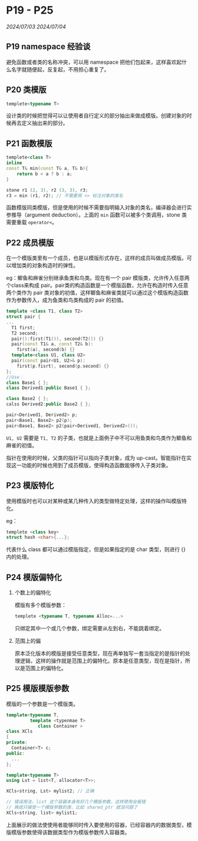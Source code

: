 # P19 - P25

*2024/07/03*
*2024/07/04*

## P19 namespace 经验谈

避免函数或者类的名称冲突，可以用 namespace 把他们包起来，这样喜欢起什么名字就随便起，反复起，不用担心重复了。

## P20 类模版

```c++
templete<typename T>
```

设计类的时候把觉得可以让使用者自行定义的部分抽出来做成模版。创建对象的时候再去定义抽出来的部分。

## P21 函数模版

```c++
templete<class T>
inline
const T& min(const T& a, T& b){
	return b < a ? b : a;
}

stone r1 (2, 3), r2 (3, 3), r3;
r3 = min (r1, r2); // 不需要用 <> 标注对象的类名
```

函数模版同类模版，但是使用的时候不需要指明输入对象的类名，编译器会进行实参推导（argument deduction）。上面的 ```min``` 函数可以被多个类调用，stone 类需要重载 ```operator<```。
 
## P22 成员模版

在一个模版类里有一个成员，也是以模版形式存在，这样的成员叫做成员模版。可以增加类的对象构造时的弹性。

eg：鲫鱼和麻雀分别继承鱼类和鸟类。现在有一个 pair 模版类，允许传入任意两个class来构成 pair。pair类的构造函数是一个模版函数，允许在构造时传入任意两个类作为 pair 类对象的初值，这样鲫鱼和麻雀类就可以通过这个模版构造函数作为参数传入，成为鱼类和鸟类构成的 pair 的初值。

```c++
template <class T1, class T2>
struct pair {
...
  T1 first;
  T2 second;
  pair():first(T1()), second(T2()) {}
  pair(const T1& a, const T2& b):
    first(a), second(b) {}
  template<class U1, class U2>
  pair(const pair<U1, U2>& p):
    first(p.fisrt), second(p.second) {}
};
//Use：
class Base1 { };
class Derived1:public Base1 { };

class Base2 { };
calss Derived2:public Base2 { };

pair<Derived1, Derived2> p;
pair<Base1, Base2> p2(p);
pair<Base1, Base2> p2(pair<Derived1, Derived2>());

```
```U1, U2``` 需要是 ```T1, T2``` 的子类，也就是上面例子中不可以用鱼类和鸟类作为鲫鱼和麻雀的初值。

指针在使用的时候，父类的指针可以指向子类对象，成为 up-cast。智能指针在实现这一功能的时候也用到了成员模版，使得构造函数能够传入子类对象。

## P23 模版特化

使用模版时也可以对某种或某几种传入的类型做特定处理，这样的操作叫模版特化。

eg：
```c++
templete <class key>
struct hash <char>{...};
```
代表什么 class 都可以通过模版指定，但是如果指定的是 char 类型，则进行 {} 内的处理。

## P24 模版偏特化

1. 个数上的偏特化

	模版有多个模版参数：
	
	```c++
	templete <typename T, typename Alloc=...>
	```
	只绑定其中一个或几个参数，绑定需要从左到右，不能跳着绑定。
	
2. 范围上的偏

	原本泛化版本的模版是接受任意类型，现在再单独写一套当指定的是指针的处理逻辑，这样的操作就是范围上的偏特化。原本是任意类型，现在是指针，所以是范围上的偏特化。
	
## P25 模版模版参数

模版的一个参数是一个模版类。

```c++
template<typename T,
         template <typenmae T>
            class Container >
class XCls
{
private:
  Container<T> c;
public:
  ...
};

template<typename T>
using Lst = list<T, allocator<T>>;

XCls<string, Lst> mylist2; // 正确

// 错误用法，list 这个容器本身有好几个模版参数，这样使用会报错
// 换成只接受一个模版参数的类，比如 shared_ptr 就没问题了
XCls<string, list> mylist1;  
```

上面展示的做法使使用者能够同时传入要使用的容器，已经容器内的数据类型，模版模版参数使得该数据类型作为模版参数传入容器类。